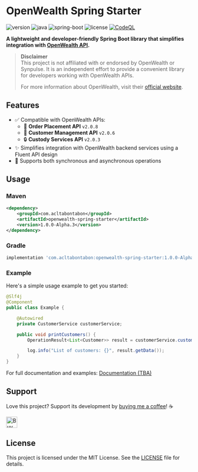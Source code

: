 
# OpenWealth Spring Starter

![version](https://img.shields.io/badge/version-1.0.0--Alpha.3-blue)
![java](https://img.shields.io/badge/java-17%2B-blue)
![spring-boot](https://img.shields.io/badge/spring--boot-3.3.x-blue)
![license](https://img.shields.io/github/license/acltabontabon/openwealth-spring-starter)
[![CodeQL](https://github.com/acltabontabon/openwealth-spring-starter/actions/workflows/codeql.yml/badge.svg)](https://github.com/acltabontabon/openwealth-spring-starter/actions/workflows/codeql.yml)

**A lightweight and developer-friendly Spring Boot library that simplifies integration with [OpenWealth API](https://openwealth.ch).**

> **Disclaimer**  
> This project is not affiliated with or endorsed by OpenWealth or Synpulse. It is an independent effort to provide a convenient library for developers working with OpenWealth APIs.  
>
> For more information about OpenWealth, visit their [official website](https://openwealth.ch).


## Features

- ✅ Compatible with OpenWealth APIs:
  - 🚀 **Order Placement API** `v2.0.8`
  - 👥 **Customer Management API** `v2.0.6`
  - 🔒 **Custody Services API** `v2.0.3`
- ✨ Simplifies integration with OpenWealth backend services using a Fluent API design
- 🔄 Supports both synchronous and asynchronous operations

## Usage

### Maven
```xml
<dependency>
    <groupId>com.acltabontabon</groupId>
    <artifactId>openwealth-spring-starter</artifactId>
    <version>1.0.0-Alpha.3</version>
</dependency>
```

### Gradle
```gradle
implementation 'com.acltabontabon:openwealth-spring-starter:1.0.0-Alpha.3'
```

### Example
Here's a simple usage example to get you started:
```java
@Slf4j
@Component
public class Example {

    @Autowired
    private CustomerService customerService;

    public void printCustomers() {
        OperationResult<List<Customer>> result = customerService.customers().fetch();

        log.info("List of customers: {}", result.getData());
    }
}
```

For full documentation and examples: [Documentation (TBA)](https://acltabontabon.com/openwealth-spring-starter/)

## Support

Love this project? Support its development by [buying me a coffee](https://ko-fi.com/acltabontabon)! ☕

<span><a href='https://ko-fi.com/acltabontabon' target='_blank'><img style='height:30px;' src='https://az743702.vo.msecnd.net/cdn/kofi3.png?v=1' border='0' alt='Buy Me a Coffee at ko-fi.com'></a></span>


## License

This project is licensed under the MIT License. See the [LICENSE](./LICENSE) file for details.
